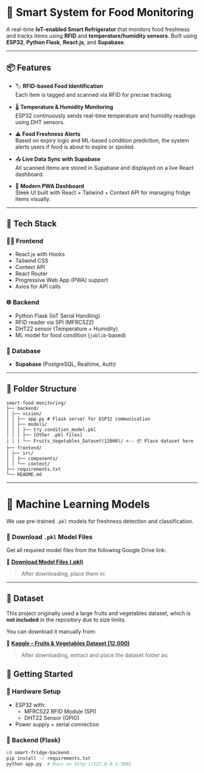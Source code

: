 # 🧠 Smart System for Food Monitoring

A real-time **IoT-enabled Smart Refrigerator** that monitors food freshness and tracks items using **RFID** and **temperature/humidity sensors**. Built using **ESP32**, **Python Flask**, **React.js**, and **Supabase**.

---

## 📦 Features

- 🏷️ **RFID-based Food Identification**  
  Each item is tagged and scanned via RFID for precise tracking.

- 🌡️ **Temperature & Humidity Monitoring**  
  ESP32 continuously sends real-time temperature and humidity readings using DHT sensors.

- ⚠️ **Food Freshness Alerts**  
  Based on expiry logic and ML-based condition prediction, the system alerts users if food is about to expire or spoiled.

- 📤 **Live Data Sync with Supabase**  
  All scanned items are stored in Supabase and displayed on a live React dashboard.

- 📱 **Modern PWA Dashboard**  
  Sleek UI built with React + Tailwind + Context API for managing fridge items visually.

---

## 🧠 Tech Stack

### 👨‍💻 Frontend
- React.js with Hooks
- Tailwind CSS
- Context API
- React Router
- Progressive Web App (PWA) support
- Axios for API calls

### 🌐 Backend
- Python Flask (IoT Serial Handling)
- RFID reader via SPI (MFRC522)
- DHT22 sensor (Temperature + Humidity)
- ML model for food condition (`joblib`-based)

### 🔗 Database
- **Supabase** (PostgreSQL, Realtime, Auth)

---

## 📁 Folder Structure
```
smart-food-monitoring/
├── backend/
│ ├── vision/
│ │ ├── app.py # Flask server for ESP32 communication
│ │ ├── models/
│ │ │ ├── try_condition_model.pkl
│ │ │ ├── [Other .pkl files]
│ │ │ └── Fruits_Vegetables_Dataset(12000)/ <-- 📦 Place dataset here
├── frontend/
│ ├── src/
│ │ ├── components/
│ │ └── context/
├── requirements.txt
└── README.md
```
---

# 🧠 Machine Learning Models

We use pre-trained `.pkl` models for freshness detection and classification.

### 🔗 Download `.pkl` Model Files

Get all required model files from the following Google Drive link:

📂 **[Download Model Files (.pkl)](https://drive.google.com/drive/folders/1604KjtqgklhdLasJK6XrEO4D7VeBrUqS?usp=sharing)**

> After downloading, place them in:

---

## 🍎 Dataset

This project originally used a large fruits and vegetables dataset, which is **not included** in the repository due to size limits.

You can download it manually from:

🔗 **[Kaggle – Fruits & Vegetables Dataset (12,000)](https://www.kaggle.com/datasets/muhriddinmuxiddinov/fruits-and-vegetables-dataset)**

> After downloading, extract and place the dataset folder as:

## 🚀 Getting Started

### 🔌 Hardware Setup
- ESP32 with:
  - MFRC522 RFID Module (SPI)
  - DHT22 Sensor (GPIO)
- Power supply + serial connection

### 🧪 Backend (Flask)
```bash
cd smart-fridge-backend
pip install -r requirements.txt
python app.py  # Runs on http://127.0.0.1:5002